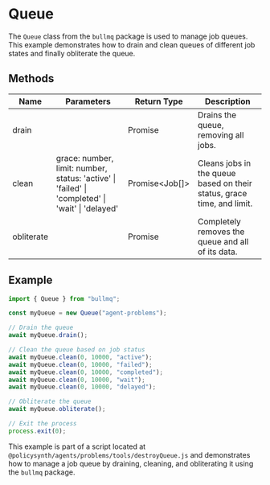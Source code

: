 # Queue

The `Queue` class from the `bullmq` package is used to manage job queues. This example demonstrates how to drain and clean queues of different job states and finally obliterate the queue.

## Methods

| Name       | Parameters                        | Return Type | Description                                                                 |
|------------|-----------------------------------|-------------|-----------------------------------------------------------------------------|
| drain      |                                   | Promise<void> | Drains the queue, removing all jobs.                                        |
| clean      | grace: number, limit: number, status: 'active' \| 'failed' \| 'completed' \| 'wait' \| 'delayed' | Promise<Job[]> | Cleans jobs in the queue based on their status, grace time, and limit.      |
| obliterate |                                   | Promise<void> | Completely removes the queue and all of its data.                           |

## Example

```javascript
import { Queue } from "bullmq";

const myQueue = new Queue("agent-problems");

// Drain the queue
await myQueue.drain();

// Clean the queue based on job status
await myQueue.clean(0, 10000, "active");
await myQueue.clean(0, 10000, "failed");
await myQueue.clean(0, 10000, "completed");
await myQueue.clean(0, 10000, "wait");
await myQueue.clean(0, 10000, "delayed");

// Obliterate the queue
await myQueue.obliterate();

// Exit the process
process.exit(0);
```

This example is part of a script located at `@policysynth/agents/problems/tools/destroyQueue.js` and demonstrates how to manage a job queue by draining, cleaning, and obliterating it using the `bullmq` package.